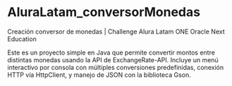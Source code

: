 # AluraLatam_conversorMonedas
Creación conversor de monedas | Challenge Alura Latam  ONE Oracle Next Education 

Este es un proyecto simple en Java que permite convertir montos entre distintas monedas usando la API de ExchangeRate-API. Incluye un menú interactivo por consola con múltiples conversiones predefinidas, conexión HTTP vía HttpClient, y manejo de JSON con la biblioteca Gson.
